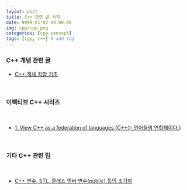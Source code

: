 ```yaml
---
layout: post
title: C++ 관련 글 목차
date: 9999-01-02 00:00:00
img: cpp/cpp.png
categories: [cpp-concept] 
tags: [cpp, c++] # add tag
---
```


### C++ 개념 관련 글

- [C++ 객체 지향 기초](https://gaussian37.github.io/cpp-concept-oop/)

<br>

### 이펙티브 C++ 시리즈

<br>

- [1. View C++ as a federation of languages (C++는 언어들의 연합체이다.)](https://gaussian37.github.io/cpp-concept-effective_01/)

<br>

### 기타 C++ 관련 팁

<br>

- [C++ 변수, STL, 클래스 멤버 변수(public) 등의 초기화](https://gaussian37.github.io/cpp-etc-initialization/)
